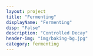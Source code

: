```yaml
---
layout: project
title: "Fermenting"
displayName: "Fermenting"
disp: "False"
description: "Controlled Decay"
header-img: "img/baking-bg.jpg"
category: fermenting
---
```

